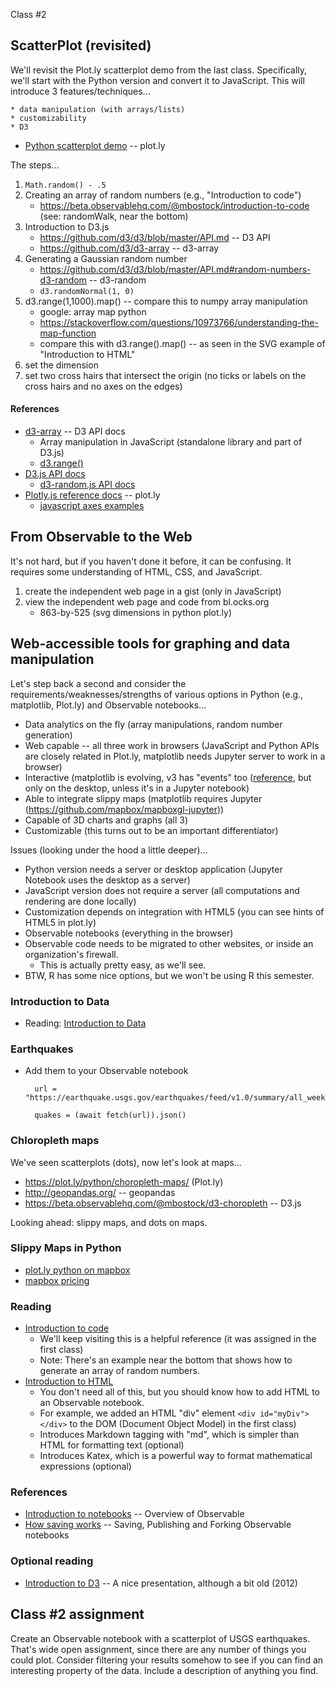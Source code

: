  Class #2

## ScatterPlot (revisited)

We'll revisit the Plot.ly scatterplot demo from the last class.
Specifically, we'll start with the Python version and convert it to JavaScript.
This will introduce 3 features/techniques...

    * data manipulation (with arrays/lists)
    * customizability
    * D3

* [Python scatterplot demo](https://plot.ly/python/line-and-scatter/#style-scatter-plots) -- plot.ly

The steps...

1. `Math.random() - .5`
2. Creating an array of random numbers (e.g., "Introduction to code")
    * https://beta.observablehq.com/@mbostock/introduction-to-code (see: randomWalk, near the bottom)
3. Introduction to D3.js
    * https://github.com/d3/d3/blob/master/API.md -- D3 API
    * https://github.com/d3/d3-array -- d3-array
3. Generating a Gaussian random number
    * https://github.com/d3/d3/blob/master/API.md#random-numbers-d3-random  -- d3-random
    * `d3.randomNormal(1, 0)`
4. d3.range(1,1000).map() -- compare this to numpy array manipulation
    * google: array map python
    * https://stackoverflow.com/questions/10973766/understanding-the-map-function
    * compare this with d3.range().map() -- as seen in the SVG example of "Introduction to HTML"
5. set the dimension
6. set two cross hairs that intersect the origin (no ticks or labels on the cross hairs and no axes on the edges)

#### References

* [d3-array](https://github.com/d3/d3-array) -- D3 API docs
    * Array manipulation in JavaScript (standalone library and part of D3.js)
    * [d3.range()](https://github.com/d3/d3-array#range)
* [D3.js API docs](https://github.com/d3/d3/blob/master/API.md)
    * [d3-random.js API docs](https://github.com/d3/d3-random)
* [Plotly.js reference docs](https://plot.ly/javascript/reference/) -- plot.ly
    * [javascript axes examples](https://plot.ly/javascript/axes/)

## From Observable to the Web

It's not hard, but if you haven't done it before, it can be confusing.
It requires some understanding of HTML, CSS, and JavaScript.

1. create the independent web page in a gist (only in JavaScript)
2. view the independent web page and code from bl.ocks.org
    * 863-by-525 (svg dimensions in python plot.ly)

## Web-accessible tools for graphing and data manipulation

Let's step back a second and consider the requirements/weaknesses/strengths of
various options in Python (e.g., matplotlib, Plot.ly) and Observable notebooks...

* Data analytics on the fly (array manipulations, random number generation)
* Web capable -- all three work in browsers (JavaScript and Python APIs are closely related in Plot.ly, matplotlib needs Jupyter server to work in a browser)
* Interactive (matplotlib is evolving, v3 has "events" too ([reference](https://matplotlib.org/users/event_handling.html), but only on the desktop, unless it's in a Jupyter notebook)
* Able to integrate slippy maps (matplotlib requires Jupyter (https://github.com/mapbox/mapboxgl-jupyter))
* Capable of 3D charts and graphs (all 3)
* Customizable (this turns out to be an important differentiator)

Issues (looking under the hood a little deeper)...

* Python version needs a server or desktop application (Jupyter Notebook uses the desktop as a server)
* JavaScript version does not require a server (all computations and rendering are done locally)
* Customization depends on integration with HTML5 (you can see hints of HTML5 in plot.ly)
* Observable notebooks (everything in the browser)
* Observable code needs to be migrated to other websites, or inside an organization's firewall.
    * This is actually pretty easy, as we'll see.
* BTW, R has some nice options, but we won't be using R this semester.

### Introduction to Data

* Reading: [Introduction to Data](https://beta.observablehq.com/@mbostock/introduction-to-data)

### Earthquakes

* Add them to your Observable notebook

        url = "https://earthquake.usgs.gov/earthquakes/feed/v1.0/summary/all_week.geojson"

        quakes = (await fetch(url)).json()

### Chloropleth maps

We've seen scatterplots (dots), now let's look at maps...

* https://plot.ly/python/choropleth-maps/ (Plot.ly)
* http://geopandas.org/ -- geopandas
* https://beta.observablehq.com/@mbostock/d3-choropleth -- D3.js

Looking ahead: slippy maps, and dots on maps.

### Slippy Maps in Python

* [plot.ly python on mapbox](https://plot.ly/python/scattermapbox/)
* [mapbox pricing](https://www.mapbox.com/pricing/)

### Reading

* [Introduction to code](https://beta.observablehq.com/@mbostock/introduction-to-code)
    * We'll keep visiting this is a helpful reference (it was assigned in the first class)
    * Note: There's an example near the bottom that shows how to generate an array of random numbers.
* [Introduction to HTML](https://beta.observablehq.com/@mbostock/introduction-to-code)
    * You don't need all of this, but you should know how to add HTML to an Observable notebook.
    * For example, we added an HTML "div" element `<div id="myDiv"></div>` to the DOM (Document Object Model) in the first class)
    * Introduces Markdown tagging with "md", which is simpler than HTML for formatting text (optional)
    * Introduces Katex, which is a powerful way to format mathematical expressions (optional)

### References

* [Introduction to notebooks](https://beta.observablehq.com/@mbostock/introduction-to-notebooks) -- Overview of Observable
* [How saving works](https://beta.observablehq.com/@mbostock/how-saving-works) -- Saving, Publishing and Forking Observable notebooks

### Optional reading

* [Introduction to D3](https://bost.ocks.org/mike/d3/workshop/) -- A nice presentation, although a bit old (2012)

## Class #2 assignment

Create an Observable notebook with a scatterplot of USGS earthquakes.  
That's wide open assignment, since there are any number of things you could plot. 
Consider filtering your results somehow to see if you can find an interesting property of the data.
Include a description of anything you find.
